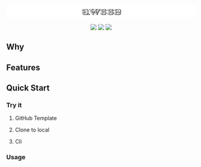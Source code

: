 ![](./logo.png)

<p align="center">
  <img src="https://img.shields.io/github/license/thecodingmachine/react-native-boilerplate" />
  <img src="https://img.shields.io/github/release-date/yaxingson/awsse" />
  <img src="https://img.shields.io/github/languages/top/yaxingson/awsse" />
  
</p>


## Why

## Features

## Quick Start

### Try it

1. GitHub Template

2. Clone to local

3. Cli


### Usage


